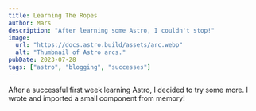 ```yaml
---
title: Learning The Ropes
author: Mars
description: "After learning some Astro, I couldn't stop!"
image:
  url: "https://docs.astro.build/assets/arc.webp"
  alt: "Thumbnail of Astro arcs."
pubDate: 2023-07-28
tags: ["astro", "blogging", "successes"]
---
```


After a successful first week learning Astro, I decided to try some more. I wrote and imported a small component from memory!
